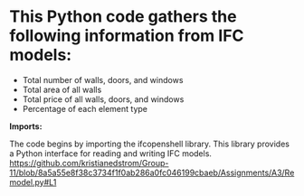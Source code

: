 # This Python code gathers the following information from IFC models:

- Total number of walls, doors, and windows
- Total area of all walls
- Total price of all walls, doors, and windows
- Percentage of each element type

**Imports:**

The code begins by importing the ifcopenshell library. This library provides a Python interface for reading and writing IFC models.
https://github.com/kristianedstrom/Group-11/blob/8a5a55e8f38c3734f1f0ab286a0fc046199cbaeb/Assignments/A3/Remodel.py#L1

